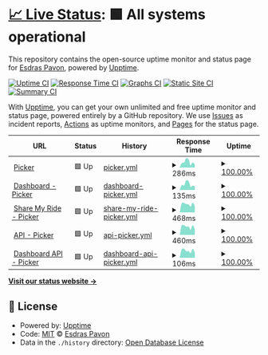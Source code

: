 # [📈 Live Status](https://esdraspavon.github.io/picker-status): <!--live status--> **🟩 All systems operational**

This repository contains the open-source uptime monitor and status page for [Esdras Pavon](https://esdraspavon.com), powered by [Upptime](https://github.com/upptime/upptime).

[![Uptime CI](https://github.com/esdraspavon/picker-status/workflows/Uptime%20CI/badge.svg)](https://github.com/esdraspavon/picker-status/actions?query=workflow%3A%22Uptime+CI%22)
[![Response Time CI](https://github.com/esdraspavon/picker-status/workflows/Response%20Time%20CI/badge.svg)](https://github.com/esdraspavon/picker-status/actions?query=workflow%3A%22Response+Time+CI%22)
[![Graphs CI](https://github.com/esdraspavon/picker-status/workflows/Graphs%20CI/badge.svg)](https://github.com/esdraspavon/picker-status/actions?query=workflow%3A%22Graphs+CI%22)
[![Static Site CI](https://github.com/esdraspavon/picker-status/workflows/Static%20Site%20CI/badge.svg)](https://github.com/esdraspavon/picker-status/actions?query=workflow%3A%22Static+Site+CI%22)
[![Summary CI](https://github.com/esdraspavon/picker-status/workflows/Summary%20CI/badge.svg)](https://github.com/esdraspavon/picker-status/actions?query=workflow%3A%22Summary+CI%22)

With [Upptime](https://upptime.js.org), you can get your own unlimited and free uptime monitor and status page, powered entirely by a GitHub repository. We use [Issues](https://github.com/esdraspavon/picker-status/issues) as incident reports, [Actions](https://github.com/esdraspavon/picker-status/actions) as uptime monitors, and [Pages](https://esdraspavon.github.io/picker-status) for the status page.

<!--start: status pages-->
<!-- This summary is generated by Upptime (https://github.com/upptime/upptime) -->
<!-- Do not edit this manually, your changes will be overwritten -->
<!-- prettier-ignore -->
| URL | Status | History | Response Time | Uptime |
| --- | ------ | ------- | ------------- | ------ |
| <img alt="" src="https://favicons.githubusercontent.com/www.pickerexpress.com" height="13"> [Picker](https://www.pickerexpress.com) | 🟩 Up | [picker.yml](https://github.com/esdraspavon/picker-status/commits/HEAD/history/picker.yml) | <details><summary><img alt="Response time graph" src="./graphs/picker/response-time-week.png" height="20"> 286ms</summary><br><a href="https://status.pickerexpress.com/history/picker"><img alt="Response time 342" src="https://img.shields.io/endpoint?url=https%3A%2F%2Fraw.githubusercontent.com%2Fesdraspavon%2Fpicker-status%2FHEAD%2Fapi%2Fpicker%2Fresponse-time.json"></a><br><a href="https://status.pickerexpress.com/history/picker"><img alt="24-hour response time 400" src="https://img.shields.io/endpoint?url=https%3A%2F%2Fraw.githubusercontent.com%2Fesdraspavon%2Fpicker-status%2FHEAD%2Fapi%2Fpicker%2Fresponse-time-day.json"></a><br><a href="https://status.pickerexpress.com/history/picker"><img alt="7-day response time 286" src="https://img.shields.io/endpoint?url=https%3A%2F%2Fraw.githubusercontent.com%2Fesdraspavon%2Fpicker-status%2FHEAD%2Fapi%2Fpicker%2Fresponse-time-week.json"></a><br><a href="https://status.pickerexpress.com/history/picker"><img alt="30-day response time 282" src="https://img.shields.io/endpoint?url=https%3A%2F%2Fraw.githubusercontent.com%2Fesdraspavon%2Fpicker-status%2FHEAD%2Fapi%2Fpicker%2Fresponse-time-month.json"></a><br><a href="https://status.pickerexpress.com/history/picker"><img alt="1-year response time 342" src="https://img.shields.io/endpoint?url=https%3A%2F%2Fraw.githubusercontent.com%2Fesdraspavon%2Fpicker-status%2FHEAD%2Fapi%2Fpicker%2Fresponse-time-year.json"></a></details> | <details><summary><a href="https://status.pickerexpress.com/history/picker">100.00%</a></summary><a href="https://status.pickerexpress.com/history/picker"><img alt="All-time uptime 100.00%" src="https://img.shields.io/endpoint?url=https%3A%2F%2Fraw.githubusercontent.com%2Fesdraspavon%2Fpicker-status%2FHEAD%2Fapi%2Fpicker%2Fuptime.json"></a><br><a href="https://status.pickerexpress.com/history/picker"><img alt="24-hour uptime 100.00%" src="https://img.shields.io/endpoint?url=https%3A%2F%2Fraw.githubusercontent.com%2Fesdraspavon%2Fpicker-status%2FHEAD%2Fapi%2Fpicker%2Fuptime-day.json"></a><br><a href="https://status.pickerexpress.com/history/picker"><img alt="7-day uptime 100.00%" src="https://img.shields.io/endpoint?url=https%3A%2F%2Fraw.githubusercontent.com%2Fesdraspavon%2Fpicker-status%2FHEAD%2Fapi%2Fpicker%2Fuptime-week.json"></a><br><a href="https://status.pickerexpress.com/history/picker"><img alt="30-day uptime 100.00%" src="https://img.shields.io/endpoint?url=https%3A%2F%2Fraw.githubusercontent.com%2Fesdraspavon%2Fpicker-status%2FHEAD%2Fapi%2Fpicker%2Fuptime-month.json"></a><br><a href="https://status.pickerexpress.com/history/picker"><img alt="1-year uptime 100.00%" src="https://img.shields.io/endpoint?url=https%3A%2F%2Fraw.githubusercontent.com%2Fesdraspavon%2Fpicker-status%2FHEAD%2Fapi%2Fpicker%2Fuptime-year.json"></a></details>
| <img alt="" src="https://favicons.githubusercontent.com/dashboard.pickerexpress.com" height="13"> [Dashboard - Picker](https://dashboard.pickerexpress.com) | 🟩 Up | [dashboard-picker.yml](https://github.com/esdraspavon/picker-status/commits/HEAD/history/dashboard-picker.yml) | <details><summary><img alt="Response time graph" src="./graphs/dashboard-picker/response-time-week.png" height="20"> 135ms</summary><br><a href="https://status.pickerexpress.com/history/dashboard-picker"><img alt="Response time 176" src="https://img.shields.io/endpoint?url=https%3A%2F%2Fraw.githubusercontent.com%2Fesdraspavon%2Fpicker-status%2FHEAD%2Fapi%2Fdashboard-picker%2Fresponse-time.json"></a><br><a href="https://status.pickerexpress.com/history/dashboard-picker"><img alt="24-hour response time 272" src="https://img.shields.io/endpoint?url=https%3A%2F%2Fraw.githubusercontent.com%2Fesdraspavon%2Fpicker-status%2FHEAD%2Fapi%2Fdashboard-picker%2Fresponse-time-day.json"></a><br><a href="https://status.pickerexpress.com/history/dashboard-picker"><img alt="7-day response time 135" src="https://img.shields.io/endpoint?url=https%3A%2F%2Fraw.githubusercontent.com%2Fesdraspavon%2Fpicker-status%2FHEAD%2Fapi%2Fdashboard-picker%2Fresponse-time-week.json"></a><br><a href="https://status.pickerexpress.com/history/dashboard-picker"><img alt="30-day response time 143" src="https://img.shields.io/endpoint?url=https%3A%2F%2Fraw.githubusercontent.com%2Fesdraspavon%2Fpicker-status%2FHEAD%2Fapi%2Fdashboard-picker%2Fresponse-time-month.json"></a><br><a href="https://status.pickerexpress.com/history/dashboard-picker"><img alt="1-year response time 176" src="https://img.shields.io/endpoint?url=https%3A%2F%2Fraw.githubusercontent.com%2Fesdraspavon%2Fpicker-status%2FHEAD%2Fapi%2Fdashboard-picker%2Fresponse-time-year.json"></a></details> | <details><summary><a href="https://status.pickerexpress.com/history/dashboard-picker">100.00%</a></summary><a href="https://status.pickerexpress.com/history/dashboard-picker"><img alt="All-time uptime 100.00%" src="https://img.shields.io/endpoint?url=https%3A%2F%2Fraw.githubusercontent.com%2Fesdraspavon%2Fpicker-status%2FHEAD%2Fapi%2Fdashboard-picker%2Fuptime.json"></a><br><a href="https://status.pickerexpress.com/history/dashboard-picker"><img alt="24-hour uptime 100.00%" src="https://img.shields.io/endpoint?url=https%3A%2F%2Fraw.githubusercontent.com%2Fesdraspavon%2Fpicker-status%2FHEAD%2Fapi%2Fdashboard-picker%2Fuptime-day.json"></a><br><a href="https://status.pickerexpress.com/history/dashboard-picker"><img alt="7-day uptime 100.00%" src="https://img.shields.io/endpoint?url=https%3A%2F%2Fraw.githubusercontent.com%2Fesdraspavon%2Fpicker-status%2FHEAD%2Fapi%2Fdashboard-picker%2Fuptime-week.json"></a><br><a href="https://status.pickerexpress.com/history/dashboard-picker"><img alt="30-day uptime 100.00%" src="https://img.shields.io/endpoint?url=https%3A%2F%2Fraw.githubusercontent.com%2Fesdraspavon%2Fpicker-status%2FHEAD%2Fapi%2Fdashboard-picker%2Fuptime-month.json"></a><br><a href="https://status.pickerexpress.com/history/dashboard-picker"><img alt="1-year uptime 100.00%" src="https://img.shields.io/endpoint?url=https%3A%2F%2Fraw.githubusercontent.com%2Fesdraspavon%2Fpicker-status%2FHEAD%2Fapi%2Fdashboard-picker%2Fuptime-year.json"></a></details>
| <img alt="" src="https://favicons.githubusercontent.com/smr.pickerexpress.com" height="13"> [Share My Ride - Picker](https://smr.pickerexpress.com) | 🟩 Up | [share-my-ride-picker.yml](https://github.com/esdraspavon/picker-status/commits/HEAD/history/share-my-ride-picker.yml) | <details><summary><img alt="Response time graph" src="./graphs/share-my-ride-picker/response-time-week.png" height="20"> 468ms</summary><br><a href="https://status.pickerexpress.com/history/share-my-ride-picker"><img alt="Response time 483" src="https://img.shields.io/endpoint?url=https%3A%2F%2Fraw.githubusercontent.com%2Fesdraspavon%2Fpicker-status%2FHEAD%2Fapi%2Fshare-my-ride-picker%2Fresponse-time.json"></a><br><a href="https://status.pickerexpress.com/history/share-my-ride-picker"><img alt="24-hour response time 487" src="https://img.shields.io/endpoint?url=https%3A%2F%2Fraw.githubusercontent.com%2Fesdraspavon%2Fpicker-status%2FHEAD%2Fapi%2Fshare-my-ride-picker%2Fresponse-time-day.json"></a><br><a href="https://status.pickerexpress.com/history/share-my-ride-picker"><img alt="7-day response time 468" src="https://img.shields.io/endpoint?url=https%3A%2F%2Fraw.githubusercontent.com%2Fesdraspavon%2Fpicker-status%2FHEAD%2Fapi%2Fshare-my-ride-picker%2Fresponse-time-week.json"></a><br><a href="https://status.pickerexpress.com/history/share-my-ride-picker"><img alt="30-day response time 443" src="https://img.shields.io/endpoint?url=https%3A%2F%2Fraw.githubusercontent.com%2Fesdraspavon%2Fpicker-status%2FHEAD%2Fapi%2Fshare-my-ride-picker%2Fresponse-time-month.json"></a><br><a href="https://status.pickerexpress.com/history/share-my-ride-picker"><img alt="1-year response time 483" src="https://img.shields.io/endpoint?url=https%3A%2F%2Fraw.githubusercontent.com%2Fesdraspavon%2Fpicker-status%2FHEAD%2Fapi%2Fshare-my-ride-picker%2Fresponse-time-year.json"></a></details> | <details><summary><a href="https://status.pickerexpress.com/history/share-my-ride-picker">100.00%</a></summary><a href="https://status.pickerexpress.com/history/share-my-ride-picker"><img alt="All-time uptime 99.46%" src="https://img.shields.io/endpoint?url=https%3A%2F%2Fraw.githubusercontent.com%2Fesdraspavon%2Fpicker-status%2FHEAD%2Fapi%2Fshare-my-ride-picker%2Fuptime.json"></a><br><a href="https://status.pickerexpress.com/history/share-my-ride-picker"><img alt="24-hour uptime 100.00%" src="https://img.shields.io/endpoint?url=https%3A%2F%2Fraw.githubusercontent.com%2Fesdraspavon%2Fpicker-status%2FHEAD%2Fapi%2Fshare-my-ride-picker%2Fuptime-day.json"></a><br><a href="https://status.pickerexpress.com/history/share-my-ride-picker"><img alt="7-day uptime 100.00%" src="https://img.shields.io/endpoint?url=https%3A%2F%2Fraw.githubusercontent.com%2Fesdraspavon%2Fpicker-status%2FHEAD%2Fapi%2Fshare-my-ride-picker%2Fuptime-week.json"></a><br><a href="https://status.pickerexpress.com/history/share-my-ride-picker"><img alt="30-day uptime 100.00%" src="https://img.shields.io/endpoint?url=https%3A%2F%2Fraw.githubusercontent.com%2Fesdraspavon%2Fpicker-status%2FHEAD%2Fapi%2Fshare-my-ride-picker%2Fuptime-month.json"></a><br><a href="https://status.pickerexpress.com/history/share-my-ride-picker"><img alt="1-year uptime 99.46%" src="https://img.shields.io/endpoint?url=https%3A%2F%2Fraw.githubusercontent.com%2Fesdraspavon%2Fpicker-status%2FHEAD%2Fapi%2Fshare-my-ride-picker%2Fuptime-year.json"></a></details>
| <img alt="" src="https://favicons.githubusercontent.com/api.pickerexpress.com" height="13"> [API - Picker](https://api.pickerexpress.com/user/pingMe) | 🟩 Up | [api-picker.yml](https://github.com/esdraspavon/picker-status/commits/HEAD/history/api-picker.yml) | <details><summary><img alt="Response time graph" src="./graphs/api-picker/response-time-week.png" height="20"> 460ms</summary><br><a href="https://status.pickerexpress.com/history/api-picker"><img alt="Response time 481" src="https://img.shields.io/endpoint?url=https%3A%2F%2Fraw.githubusercontent.com%2Fesdraspavon%2Fpicker-status%2FHEAD%2Fapi%2Fapi-picker%2Fresponse-time.json"></a><br><a href="https://status.pickerexpress.com/history/api-picker"><img alt="24-hour response time 492" src="https://img.shields.io/endpoint?url=https%3A%2F%2Fraw.githubusercontent.com%2Fesdraspavon%2Fpicker-status%2FHEAD%2Fapi%2Fapi-picker%2Fresponse-time-day.json"></a><br><a href="https://status.pickerexpress.com/history/api-picker"><img alt="7-day response time 460" src="https://img.shields.io/endpoint?url=https%3A%2F%2Fraw.githubusercontent.com%2Fesdraspavon%2Fpicker-status%2FHEAD%2Fapi%2Fapi-picker%2Fresponse-time-week.json"></a><br><a href="https://status.pickerexpress.com/history/api-picker"><img alt="30-day response time 448" src="https://img.shields.io/endpoint?url=https%3A%2F%2Fraw.githubusercontent.com%2Fesdraspavon%2Fpicker-status%2FHEAD%2Fapi%2Fapi-picker%2Fresponse-time-month.json"></a><br><a href="https://status.pickerexpress.com/history/api-picker"><img alt="1-year response time 481" src="https://img.shields.io/endpoint?url=https%3A%2F%2Fraw.githubusercontent.com%2Fesdraspavon%2Fpicker-status%2FHEAD%2Fapi%2Fapi-picker%2Fresponse-time-year.json"></a></details> | <details><summary><a href="https://status.pickerexpress.com/history/api-picker">100.00%</a></summary><a href="https://status.pickerexpress.com/history/api-picker"><img alt="All-time uptime 99.46%" src="https://img.shields.io/endpoint?url=https%3A%2F%2Fraw.githubusercontent.com%2Fesdraspavon%2Fpicker-status%2FHEAD%2Fapi%2Fapi-picker%2Fuptime.json"></a><br><a href="https://status.pickerexpress.com/history/api-picker"><img alt="24-hour uptime 100.00%" src="https://img.shields.io/endpoint?url=https%3A%2F%2Fraw.githubusercontent.com%2Fesdraspavon%2Fpicker-status%2FHEAD%2Fapi%2Fapi-picker%2Fuptime-day.json"></a><br><a href="https://status.pickerexpress.com/history/api-picker"><img alt="7-day uptime 100.00%" src="https://img.shields.io/endpoint?url=https%3A%2F%2Fraw.githubusercontent.com%2Fesdraspavon%2Fpicker-status%2FHEAD%2Fapi%2Fapi-picker%2Fuptime-week.json"></a><br><a href="https://status.pickerexpress.com/history/api-picker"><img alt="30-day uptime 100.00%" src="https://img.shields.io/endpoint?url=https%3A%2F%2Fraw.githubusercontent.com%2Fesdraspavon%2Fpicker-status%2FHEAD%2Fapi%2Fapi-picker%2Fuptime-month.json"></a><br><a href="https://status.pickerexpress.com/history/api-picker"><img alt="1-year uptime 99.46%" src="https://img.shields.io/endpoint?url=https%3A%2F%2Fraw.githubusercontent.com%2Fesdraspavon%2Fpicker-status%2FHEAD%2Fapi%2Fapi-picker%2Fuptime-year.json"></a></details>
| <img alt="" src="https://favicons.githubusercontent.com/api.pickerexpress.com" height="13"> [Dashboard API - Picker](https://api.pickerexpress.com/user/pingMe) | 🟩 Up | [dashboard-api-picker.yml](https://github.com/esdraspavon/picker-status/commits/HEAD/history/dashboard-api-picker.yml) | <details><summary><img alt="Response time graph" src="./graphs/dashboard-api-picker/response-time-week.png" height="20"> 106ms</summary><br><a href="https://status.pickerexpress.com/history/dashboard-api-picker"><img alt="Response time 112" src="https://img.shields.io/endpoint?url=https%3A%2F%2Fraw.githubusercontent.com%2Fesdraspavon%2Fpicker-status%2FHEAD%2Fapi%2Fdashboard-api-picker%2Fresponse-time.json"></a><br><a href="https://status.pickerexpress.com/history/dashboard-api-picker"><img alt="24-hour response time 104" src="https://img.shields.io/endpoint?url=https%3A%2F%2Fraw.githubusercontent.com%2Fesdraspavon%2Fpicker-status%2FHEAD%2Fapi%2Fdashboard-api-picker%2Fresponse-time-day.json"></a><br><a href="https://status.pickerexpress.com/history/dashboard-api-picker"><img alt="7-day response time 106" src="https://img.shields.io/endpoint?url=https%3A%2F%2Fraw.githubusercontent.com%2Fesdraspavon%2Fpicker-status%2FHEAD%2Fapi%2Fdashboard-api-picker%2Fresponse-time-week.json"></a><br><a href="https://status.pickerexpress.com/history/dashboard-api-picker"><img alt="30-day response time 106" src="https://img.shields.io/endpoint?url=https%3A%2F%2Fraw.githubusercontent.com%2Fesdraspavon%2Fpicker-status%2FHEAD%2Fapi%2Fdashboard-api-picker%2Fresponse-time-month.json"></a><br><a href="https://status.pickerexpress.com/history/dashboard-api-picker"><img alt="1-year response time 112" src="https://img.shields.io/endpoint?url=https%3A%2F%2Fraw.githubusercontent.com%2Fesdraspavon%2Fpicker-status%2FHEAD%2Fapi%2Fdashboard-api-picker%2Fresponse-time-year.json"></a></details> | <details><summary><a href="https://status.pickerexpress.com/history/dashboard-api-picker">100.00%</a></summary><a href="https://status.pickerexpress.com/history/dashboard-api-picker"><img alt="All-time uptime 99.46%" src="https://img.shields.io/endpoint?url=https%3A%2F%2Fraw.githubusercontent.com%2Fesdraspavon%2Fpicker-status%2FHEAD%2Fapi%2Fdashboard-api-picker%2Fuptime.json"></a><br><a href="https://status.pickerexpress.com/history/dashboard-api-picker"><img alt="24-hour uptime 100.00%" src="https://img.shields.io/endpoint?url=https%3A%2F%2Fraw.githubusercontent.com%2Fesdraspavon%2Fpicker-status%2FHEAD%2Fapi%2Fdashboard-api-picker%2Fuptime-day.json"></a><br><a href="https://status.pickerexpress.com/history/dashboard-api-picker"><img alt="7-day uptime 100.00%" src="https://img.shields.io/endpoint?url=https%3A%2F%2Fraw.githubusercontent.com%2Fesdraspavon%2Fpicker-status%2FHEAD%2Fapi%2Fdashboard-api-picker%2Fuptime-week.json"></a><br><a href="https://status.pickerexpress.com/history/dashboard-api-picker"><img alt="30-day uptime 100.00%" src="https://img.shields.io/endpoint?url=https%3A%2F%2Fraw.githubusercontent.com%2Fesdraspavon%2Fpicker-status%2FHEAD%2Fapi%2Fdashboard-api-picker%2Fuptime-month.json"></a><br><a href="https://status.pickerexpress.com/history/dashboard-api-picker"><img alt="1-year uptime 99.46%" src="https://img.shields.io/endpoint?url=https%3A%2F%2Fraw.githubusercontent.com%2Fesdraspavon%2Fpicker-status%2FHEAD%2Fapi%2Fdashboard-api-picker%2Fuptime-year.json"></a></details>

<!--end: status pages-->

[**Visit our status website →**](https://esdraspavon.github.io/picker-status)

## 📄 License

- Powered by: [Upptime](https://github.com/upptime/upptime)
- Code: [MIT](./LICENSE) © [Esdras Pavon](https://esdraspavon.com)
- Data in the `./history` directory: [Open Database License](https://opendatacommons.org/licenses/odbl/1-0/)
